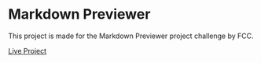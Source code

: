 # Markdown Previewer

This project is made for the Markdown Previewer project challenge by FCC.

[Live Project](https://kaustubh-26.github.io/markdown-previewer/)